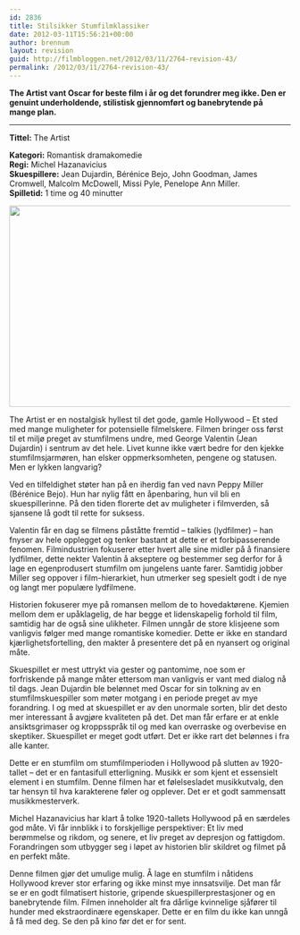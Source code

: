```yaml
---
id: 2836
title: Stilsikker Stumfilmklassiker
date: 2012-03-11T15:56:21+00:00
author: brennum
layout: revision
guid: http://filmbloggen.net/2012/03/11/2764-revision-43/
permalink: /2012/03/11/2764-revision-43/
---
```

**The Artist vant Oscar for beste film i år og det forundrer meg ikke. Den er genuint underholdende, stilistisk gjennomført og banebrytende på mange plan.**  
****

**<!--more-->Tittel:** The Artist

  
**Kategori:** Romantisk dramakomedie  
**Regi:** Michel Hazanavicius  
**Skuespillere:** Jean Dujardin, Bérénice Bejo, John Goodman, James Cromwell, Malcolm McDowell, Missi Pyle, Penelope Ann Miller.  
**Spilletid:** 1 time og 40 minutter

<a href="http://filmbloggen.net/2012/03/11/stilsikker-stumfilmklassiker/the_artist_3/" rel="attachment wp-att-2784"><img class="alignnone size-large wp-image-2784" src="http://filmbloggen.net/wp-content/uploads//2012/03/the_artist_3-620x360.jpg" alt="" width="620" height="360" /></a>

The Artist er en nostalgisk hyllest til det gode, gamle Hollywood &#8211; Et sted med mange muligheter for potensielle filmelskere. Filmen bringer oss først til et miljø preget av stumfilmens undre, med George Valentin (Jean Dujardin) i sentrum av det hele. Livet kunne ikke vært bedre for den kjekke stumfilmsjarmøren, han elsker oppmerksomheten, pengene og statusen. Men er lykken langvarig?

Ved en tilfeldighet støter han på en iherdig fan ved navn Peppy Miller (Bérénice Bejo). Hun har nylig fått en åpenbaring, hun vil bli en skuespillerinne. På den tiden florerte det av muligheter i filmverden, så sjansene lå godt til rette for suksess.

Valentin får en dag se filmens påståtte fremtid &#8211; talkies (lydfilmer) &#8211; han fnyser av hele opplegget og tenker bastant at dette er et forbipasserende fenomen. Filmindustrien fokuserer etter hvert alle sine midler på å finansiere lydfilmer, dette nekter Valentin å akseptere og bestemmer seg derfor for å lage en egenprodusert stumfilm om jungelens uante farer. Samtidig jobber Miller seg oppover i film-hierarkiet, hun utmerker seg spesielt godt i de nye og langt mer populære lydfilmene.

Historien fokuserer mye på romansen mellom de to hovedaktørene. Kjemien mellom dem er upåklagelig, de har begge et lidenskapelig forhold til film, samtidig har de også sine ulikheter. Filmen unngår de store klisjeene som vanligvis følger med mange romantiske komedier. Dette er ikke en standard kjærlighetsfortelling, den makter å presentere det på en nyansert og original måte.

Skuespillet er mest uttrykt via gester og pantomime, noe som er forfriskende på mange måter ettersom man vanligvis er vant med dialog nå til dags. Jean Dujardin ble belønnet med Oscar for sin tolkning av en stumfilmskuespiller som møter motgang i en periode preget av mye forandring. I og med at skuespillet er av den unormale sorten, blir det desto mer interessant å avgjøre kvaliteten på det. Det man får erfare er at enkle ansiktsgrimaser og kroppsspråk til og med kan overraske og overbevise en skeptiker. Skuespillet er meget godt utført. Det er ikke rart det belønnes i fra alle kanter.

Dette er en stumfilm om stumfilmperioden i Hollywood på slutten av 1920-tallet &#8211; det er en fantasifull etterligning. Musikk er som kjent et essensielt element i en stumfilm. Denne filmen har et følelsesladet musikkutvalg, den tar hensyn til hva karakterene føler og opplever. Det er et godt sammensatt musikkmesterverk.

Michel Hazanavicius har klart å tolke 1920-tallets Hollywood på en særdeles god måte. Vi får innblikk i to forskjellige perspektiver: Et liv med berømmelse og rikdom, og senere, et liv preget av depresjon og fattigdom. Forandringen som utbygger seg i løpet av historien blir skildret og filmet på en perfekt måte.

Denne filmen gjør det umulige mulig. Å lage en stumfilm i nåtidens Hollywood krever stor erfaring og ikke minst mye innsatsvilje. Det man får se er en godt filmatisert historie, gripende skuespillerprestasjoner og en banebrytende film. Filmen inneholder alt fra dårlige kvinnelige sjåfører til hunder med ekstraordinære egenskaper. Dette er en film du ikke kan unngå å få med deg. Se den på kino før det er for sent.